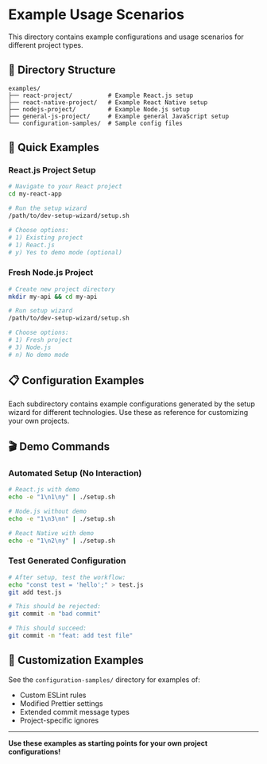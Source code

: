 # Example Usage Scenarios

This directory contains example configurations and usage scenarios for different project types.

## 📁 Directory Structure

```
examples/
├── react-project/          # Example React.js setup
├── react-native-project/   # Example React Native setup  
├── nodejs-project/         # Example Node.js setup
├── general-js-project/     # Example general JavaScript setup
└── configuration-samples/  # Sample config files
```

## 🚀 **Quick Examples**

### **React.js Project Setup**
```bash
# Navigate to your React project
cd my-react-app

# Run the setup wizard
/path/to/dev-setup-wizard/setup.sh

# Choose options:
# 1) Existing project
# 1) React.js
# y) Yes to demo mode (optional)
```

### **Fresh Node.js Project**
```bash
# Create new project directory
mkdir my-api && cd my-api

# Run setup wizard  
/path/to/dev-setup-wizard/setup.sh

# Choose options:
# 1) Fresh project
# 3) Node.js  
# n) No demo mode
```

## 📋 **Configuration Examples**

Each subdirectory contains example configurations generated by the setup wizard for different technologies. Use these as reference for customizing your own projects.

## 🎬 **Demo Commands**

### **Automated Setup (No Interaction)**
```bash
# React.js with demo
echo -e "1\n1\ny" | ./setup.sh

# Node.js without demo
echo -e "1\n3\nn" | ./setup.sh

# React Native with demo
echo -e "1\n2\ny" | ./setup.sh
```

### **Test Generated Configuration**
```bash
# After setup, test the workflow:
echo "const test = 'hello';" > test.js
git add test.js

# This should be rejected:
git commit -m "bad commit"

# This should succeed:
git commit -m "feat: add test file"
```

## 🔧 **Customization Examples**

See the `configuration-samples/` directory for examples of:
- Custom ESLint rules
- Modified Prettier settings
- Extended commit message types
- Project-specific ignores

---

**Use these examples as starting points for your own project configurations!**